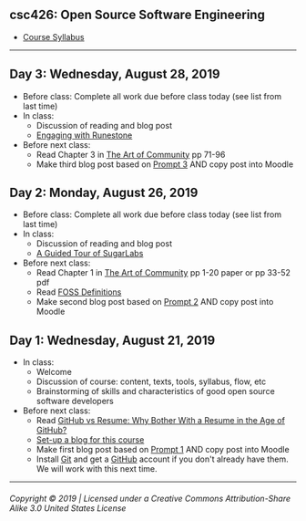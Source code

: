 ## csc426: Open Source Software Engineering

  - [Course Syllabus](https://docs.google.com/document/d/15Uqga7DFF03-QDr563fmYmwAg5uetfVS9pqBxgL7kI0/edit?usp=sharing)
  
---
## Day 3: Wednesday, August 28, 2019
  - Before class: Complete all work due before class today (see list from last time)
  - In class:
    - Discussion of reading and blog post
    - [Engaging with Runestone](https://docs.google.com/document/d/1_44kltGLVCObjc1eB1TQFmInclvwpckscYFWs1OcUqo/edit?usp=sharing)
  - Before next class: 
    - Read Chapter 3 in [The Art of Community](https://drive.google.com/file/d/1EI6YcKlTdzojLD4RdVjYVlmFRTNzzge0/view?usp=sharing) pp 71-96
    - Make third blog post based on [Prompt 3](blog3.md) AND copy post into Moodle

## Day 2: Monday, August 26, 2019
  - Before class: Complete all work due before class today (see list from last time)
  - In class:
    - Discussion of reading and blog post
    - [A Guided Tour of SugarLabs](https://docs.google.com/document/d/1_44kltGLVCObjc1eB1TQFmInclvwpckscYFWs1OcUqo/edit?usp=sharing)
  - Before next class: 
    - Read Chapter 1 in [The Art of Community](https://drive.google.com/file/d/1EI6YcKlTdzojLD4RdVjYVlmFRTNzzge0/view?usp=sharing) pp 1-20 paper or pp 33-52 pdf
    - Read [FOSS Definitions](https://docs.google.com/document/d/1yNo951BpIq1Kmyk8BTLN95qXJknrqkXaESGrYebyx-w/edit?usp=sharing)
    - Make second blog post based on [Prompt 2](blog2.md) AND copy post into Moodle

## Day 1: Wednesday, August 21, 2019
  - In class:
    - Welcome
    - Discussion of course: content, texts, tools, syllabus, flow, etc
    - Brainstorming of skills and characteristics of good open source software developers
  - Before next class: 
    - Read [GitHub vs Resume: Why Bother With a Resume in the Age of GitHub?](https://blog.kickresume.com/2017/09/11/github-vs-resume/)
    - [Set-up a blog for this course](blog.md)
    - Make first blog post based on [Prompt 1](blog1.md) AND copy post into Moodle
    - Install [Git](https://git-scm.com/download/) and get a [GitHub](https://github.com/) account if you don't already have them. We will work with this next time.


 
---
###### Copyright © 2019 | Licensed under a Creative Commons Attribution-Share Alike 3.0 United States License


